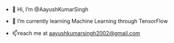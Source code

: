 - 👋 Hi, I’m @AayushKumarSingh
<!-- - 👀 I’m interested in ... -->
- 🌱 I’m currently learning Machine Learning through TensorFlow
<!-- - 💞️ I’m looking to collaborate on ... -->
- 📫reach me at aayushkumarsingh2002@gmail.com

<!---
AayushKumarSingh/AayushKumarSingh is a ✨ special ✨ repository because its `README.md` (this file) appears on your GitHub profile.
You can click the Preview link to take a look at your changes.
--->
